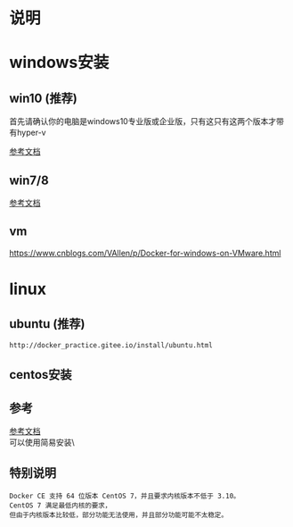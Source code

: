 
# 说明



# windows安装

## win10 (推荐)

 首先请确认你的电脑是windows10专业版或企业版，只有这只有这两个版本才带有hyper-v

 [参考文档](http://docker_practice.gitee.io/install/windows.html)

## win7/8

 [参考文档](http://blog.csdn.net/tina_ttl/article/details/51372604)
 
## vm

  https://www.cnblogs.com/VAllen/p/Docker-for-windows-on-VMware.html 


# linux


## ubuntu (推荐)

    http://docker_practice.gitee.io/install/ubuntu.html

## centos安装

## 参考

 [参考文档](http://docker_practice.gitee.io/install/centos.html)\
 可以使用简易安装\
 


## 特别说明

    Docker CE 支持 64 位版本 CentOS 7，并且要求内核版本不低于 3.10。
    CentOS 7 满足最低内核的要求，
    但由于内核版本比较低，部分功能无法使用，并且部分功能可能不太稳定。


